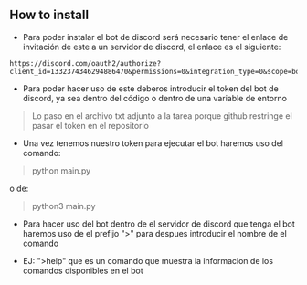 ## How to install

- Para poder instalar el bot de discord será necesario tener el enlace de invitación de este a un servidor de discord, el enlace es el siguiente:

```
https://discord.com/oauth2/authorize?client_id=1332374346294886470&permissions=0&integration_type=0&scope=bot
```

- Para poder hacer uso de este deberos introducir el token del bot de discord, ya sea dentro del código o dentro de una variable de entorno 

> Lo paso en el archivo txt adjunto a la tarea porque github restringe el pasar el token en el repositorio

- Una vez tenemos nuestro token para ejecutar el bot haremos uso del comando:
>python main.py

o de:
> python3 main.py


- Para hacer uso del bot dentro de el servidor de discord que tenga el bot haremos uso de el prefijo ">" para despues introducir el nombre de el comando 

- EJ: ">help" que es un comando que muestra la informacion de los comandos disponibles en el bot
